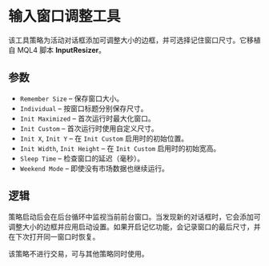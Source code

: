 # 输入窗口调整工具

该工具策略为活动对话框添加可调整大小的边框，并可选择记住窗口尺寸。它移植自 MQL4 脚本 **InputResizer**。

## 参数
- `Remember Size` – 保存窗口大小。
- `Individual` – 按窗口标题分别保存尺寸。
- `Init Maximized` – 首次运行时最大化窗口。
- `Init Custom` – 首次运行时使用自定义尺寸。
- `Init X`, `Init Y` – 在 `Init Custom` 启用时的初始位置。
- `Init Width`, `Init Height` – 在 `Init Custom` 启用时的初始宽高。
- `Sleep Time` – 检查窗口的延迟（毫秒）。
- `Weekend Mode` – 即使没有市场数据也继续运行。

## 逻辑
策略启动后会在后台循环中监视当前前台窗口。当发现新的对话框时，它会添加可调整大小的边框并应用启动设置。如果开启记忆功能，会记录窗口的最后尺寸，并在下次打开同一窗口时恢复。

该策略不进行交易，可与其他策略同时使用。
